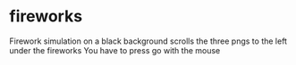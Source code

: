 # fireworks

Firework simulation on a black background scrolls the three pngs to the left under the fireworks
You have to press go with the mouse
